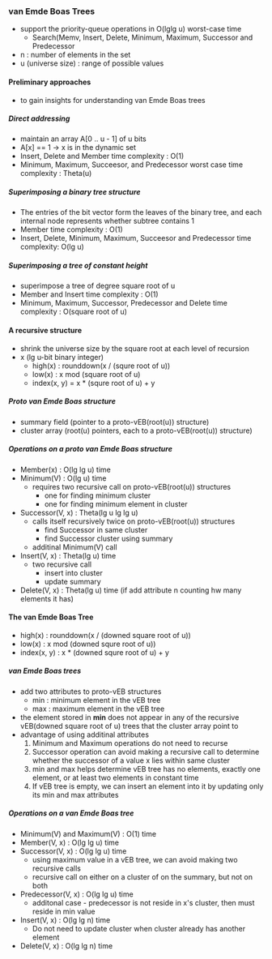 ### van Emde Boas Trees
  - support the priority-queue operations in O(lglg u) worst-case time
    - Search(Memv, Insert, Delete, Minimum, Maximum, Successor and Predecessor
  - n : number of elements in the set
  - u (universe size) : range of possible values

#### Preliminary approaches
- to gain insights for understanding van Emde Boas trees
##### Direct addressing
  - maintain an array A[0 .. u - 1] of u bits
  - A[x] == 1 -> x is in the dynamic set
  - Insert, Delete and Member time complexity : O(1)
  - Minimum, Maximum, Succeesor, and Predecessor worst case time complexity : Theta(u)
##### Superimposing a binary tree structure
  - The entries of the bit vector form the leaves of the binary tree, and each internal node represents whether subtree contains 1
  - Member time complexity : O(1)
  - Insert, Delete, Minimum, Maximum, Succeesor and Predecessor time complexity: O(lg u)
##### Superimposing a tree of constant height
  - superimpose a tree of degree square root of u
  - Member and Insert time complexity : O(1)
  - Minimum, Maximum, Successor, Predecessor and Delete time complexity : O(square root of u)
#### A recursive structure
  - shrink the universe size by the square root at each level of recursion
  - x (lg u-bit binary integer)
    - high(x) : rounddown(x / (squre root of u))
    - low(x) : x mod (square root of u)
    - index(x, y) = x * (squre root of u) + y
##### Proto van Emde Boas structure
  - summary field (pointer to a proto-vEB(root(u)) structure) 
  - cluster array (root(u) pointers, each to a proto-vEB(root(u)) structure)
##### Operations on a proto van Emde Boas structure
  - Member(x) : O(lg lg u) time
  - Minimum(V) : O(lg u) time 
    - requires two recursive call on proto-vEB(root(u)) structures
      - one for finding minimum cluster
      - one for finding minimum element in cluster
  - Successor(V, x) : Theta(lg u lg lg u)
    - calls itself recursively twice on proto-vEB(root(u)) structures
      - find Successor in same cluster
      - find Successor cluster using summary
    - additinal Minimum(V) call
  - Insert(V, x) : Theta(lg u) time
    - two recursive call
      - insert into cluster
      - update summary
  - Delete(V, x) : Theta(lg u) time (if add attribute n counting hw many elements it has)
#### The van Emde Boas Tree
  - high(x) : rounddown(x / (downed square root of u))
  - low(x) : x mod (downed squre root of u))
  - index(x, y) : x * (downed squre root of u) + y
##### van Emde Boas trees
  - add two attributes to proto-vEB structures 
    - min : minimum element in the vEB tree
    - max : maximum element in the vEB tree
  - the element stored in **min** does not appear in any of the recursive vEB(downed square root of u) trees that the cluster array point to
  - advantage of using additinal attributes 
    1. Minimum and Maximum operations do not need to recurse
    2. Successor operation can avoid making a recursive call to determine whether the successor of a value x lies within same cluster
    3. min and max helps determine vEB tree has no elements, exactly one element, or at least two elements in constant time
    4. If vEB tree is empty, we can insert an element into it by updating only its min and max attributes
##### Operations on a van Emde Boas tree
  - Minimum(V) and Maximum(V) : O(1) time
  - Member(V, x) : O(lg lg u) time
  - Successor(V, x) : O(lg lg u) time
    - using maximum value in a vEB tree, we can avoid making two recursive calls
    - recursive call on either on a cluster of on the summary, but not on both
  - Predecessor(V, x) : O(lg lg u) time
    - additonal case - predecessor is not reside in x's cluster, then must reside in min value
  - Insert(V, x) : O(lg lg n) time
    - Do not need to update cluster when cluster already has another element
  - Delete(V, x) : O(lg lg n) time
